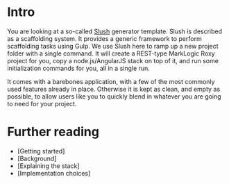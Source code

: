 # Intro

You are looking at a so-called [Slush](https://github.com/klei/slush) generator template. Slush is described as a scaffolding system. It provides a generic framework to perform scaffolding tasks using Gulp. We use Slush here to ramp up a new project folder with a single command. It will create a REST-type MarkLogic Roxy project for you, copy a node.js/AngularJS stack on top of it, and run some initialization commands for you, all in a single run.

It comes with a barebones application, with a few of the most commonly used features already in place. Otherwise it is kept as clean, and empty as possible, to allow users like you to quickly blend in whatever you are going to need for your project.

# Further reading

* [Getting started]
* [Background]
* [Explaining the stack]
* [Implementation choices]

